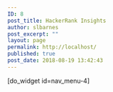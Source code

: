 ```yaml
---
ID: 8
post_title: HackerRank Insights
author: slbarnes
post_excerpt: ""
layout: page
permalink: http://localhost/
published: true
post_date: 2018-08-19 13:42:43
---
```

[do_widget id=nav_menu-4]  